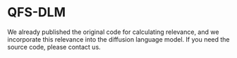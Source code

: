 # QFS-DLM
We already published the original code for calculating relevance, and we incorporate this relevance into the diffusion language model. 
If you need the source code, please contact us.
